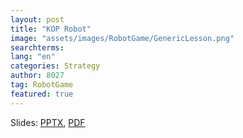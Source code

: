 ```yaml
---
layout: post
title: "KOP Robot"
image: "assets/images/RobotGame/GenericLesson.png"
searchterms:
lang: "en"
categories: Strategy
author: 8027
tag: RobotGame
featured: true
---
```


Slides:
<a href="/translations/en-us/RobotGame/KOP.pptx">PPTX</a>,
<a href="/translations/en-us/RobotGame/KOP.pdf">PDF</a>
